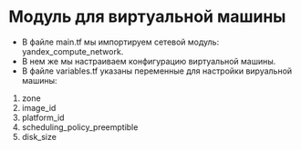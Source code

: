 # Модуль для виртуальной машины
- В файле main.tf мы импортируем сетевой модуль: yandex_compute_network.
- В нем же мы настраиваем конфигурацию виртуальной машины.
- В файле variables.tf указаны переменные для настройки вируальной машины:
1. zone    
2. image_id
3. platform_id
4. scheduling_policy_preemptible
5. disk_size